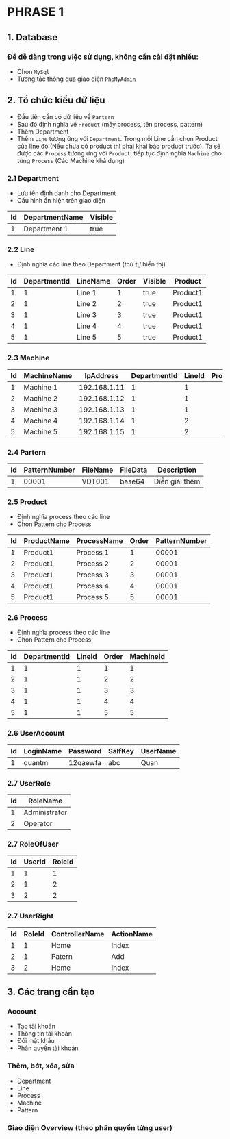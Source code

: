 # PHRASE 1

## 1. Database
### Để dễ dàng trong việc sử dụng, không cần cài đặt nhiều:
- Chọn `MySql`
- Tương tác thông qua giao diện `PhpMyAdmin`
## 2. Tổ chức kiểu dữ liệu

- Đầu tiên cần có dữ liệu về `Partern`
- Sau đó định nghĩa về `Product` (mấy process, tên process, pattern)
- Thêm Department
- Thêm `Line` tương ứng với `Department`. Trong mỗi Line cần chọn Product của line đó (Nếu chưa có product thì phải khai báo product trước). Ta sẽ được các `Process` tương ứng với `Product`, tiếp tục định nghĩa `Machine` cho từng `Process` (Các Machine khả dụng)


### 2.1 Department

- Lưu tên định danh cho Department
- Cấu hình ẩn hiện trên giao diện

|Id| DepartmentName |Visible|
|--|----------------|-------|
|1 |  Department 1  |  true |

### 2.2 Line

- Định nghĩa các line theo Department (thứ tự hiển thị)

|Id|DepartmentId|LineName|Order|Visible|Product |
|--|------------|--------|-----|-------|--------|
|1 |      1     |Line 1  |  1  |  true |Product1|
|2 |      1     |Line 2  |  2  |  true |Product1|
|3 |      1     |Line 3  |  3  |  true |Product1|
|4 |      1     |Line 4  |  4  |  true |Product1|
|5 |      1     |Line 5  |  5  |  true |Product1|

### 2.3 Machine

|Id|MachineName | IpAddress  |DepartmentId|LineId|ProcessName|
|--|------------|------------|------------|------|-----------|
|1 |Machine 1   |192.168.1.11|1           |1     |           |
|2 |Machine 2   |192.168.1.12|1           |1     |           |
|3 |Machine 3   |192.168.1.13|1           |1     |           |
|4 |Machine 4   |192.168.1.14|1           |2     |           |
|5 |Machine 5   |192.168.1.15|1           |2     |           |

### 2.4 Partern

|Id|PatternNumber|FileName|FileData|Description   |
|--|-------------|--------|--------|--------------|
|1 |00001        |VDT001  |base64  |Diễn giải thêm|

### 2.5 Product

- Định nghĩa process theo các line
- Chọn Pattern cho Process

|Id|ProductName |ProcessName|Order|PatternNumber|
|--|------------|-----------|-----|-------------|
|1 |Product1    |Process 1  |1    |00001        |
|2 |Product1    |Process 2  |2    |00001        |
|3 |Product1    |Process 3  |3    |00001        |
|4 |Product1    |Process 4  |4    |00001        |
|5 |Product1    |Process 5  |5    |00001        |

### 2.6 Process

- Định nghĩa process theo các line
- Chọn Pattern cho Process

|Id|DepartmentId|LineId|Order|MachineId|
|--|------------|------|-----|---------|
|1 |      1     |  1   |1    |   1     |
|2 |      1     |  1   |2    |   2     |
|3 |      1     |  1   |3    |   3     |
|4 |      1     |  1   |4    |   4     |
|5 |      1     |  1   |5    |   5     |

### 2.6 UserAccount

|Id|LoginName   |Password|SalfKey|UserName|
|--|------------|--------|-------|--------|
|1 |quantm      |12qaewfa|abc    |Quan    |

### 2.7 UserRole

|Id|RoleName     |
|--|-------------|
|1 |Administrator|
|2 |Operator     |

### 2.7 RoleOfUser

|Id|UserId       |RoleId      |
|--|-------------|------------|
|1 |1            |1           |
|2 |1            |2           |
|3 |2            |2           |

### 2.7 UserRight

|Id|RoleId       |ControllerName|ActionName|
|--|-------------|--------------|----------|
|1 |1            |Home          |Index     |
|2 |1            |Patern        |Add       |
|3 |2            |Home          |Index     |

## 3. Các trang cần tạo

### Account

- Tạo tài khoản
- Thông tin tài khoản
- Đổi mật khẩu
- Phân quyền tài khoản

### Thêm, bớt, xóa, sửa

- Department
- Line
- Process
- Machine
- Pattern

### Giao diện Overview (theo phân quyền từng user)

